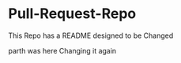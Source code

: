 # Pull-Request-Repo
This Repo has a README designed to be Changed

parth was here 
Changing it again
